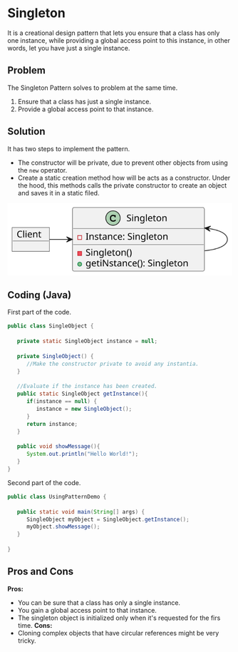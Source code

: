# Singleton

It is a creational design pattern that lets you ensure that a class has only one instance, while providing a global access point to this instance, in other words, let you have just a single instance.

## Problem
The  Singleton Pattern solves to problem at the same time.
1. Ensure that a class has just a single instance.
2. Provide a global access point to that instance.

## Solution
It has two steps to implement the pattern.
- The constructor will be private, due to prevent other objects from using the `new` operator.
- Create a static creation method how will be acts as a constructor. Under the hood, this methods calls the private constructor to create an object and saves it in a static filed.

![text](./Singleton.svg)

## Coding (Java)

First part of the code.
```Java
public class SingleObject {

   private static SingleObject instance = null;

   private SingleObject() {
      //Make the constructor private to avoid any instantia.
   }

   //Evaluate if the instance has been created.
   public static SingleObject getInstance(){
      if(instance == null) {
         instance = new SingleObject();
      }
      return instance;
   }

   public void showMessage(){
      System.out.println("Hello World!");   
   }
}
```

Second part of the code.
```Java
public class UsingPatternDemo {
   
   public static void main(String[] args) {
      SingleObject myObject = SingleObject.getInstance();
      myObject.showMessage();
   }
   
}
```

## Pros and Cons
**Pros:**
- You can be sure that a class has only a single instance.
- You gain a global access point to that instance.
- The singleton object is initialized only when it's requested for the firs time.
**Cons:**
- Cloning complex objects that have circular references might be very tricky.
